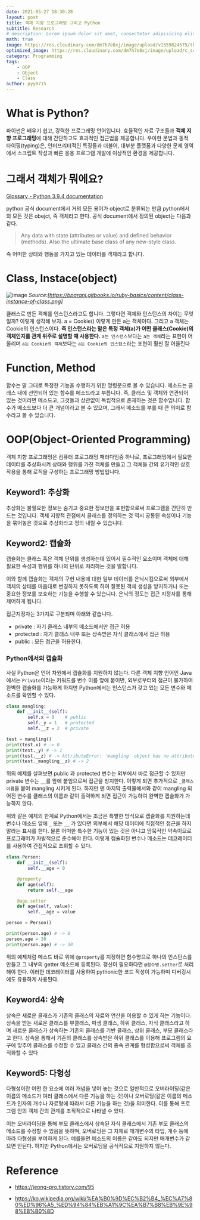 ```yaml
---
date: 2021-05-27 18:30:28
layout: post
title: 객체 지향 프로그래밍 그리고 Python
subtitle: Research
# description: Lorem ipsum dolor sit amet, consectetur adipisicing elit, sed do eiusmod tempor incididunt ut labore et dolore magna aliqua.
math: true
image: https://res.cloudinary.com/dm7h7e8xj/image/upload/v1559824575/theme14_gi2ypv.jpg
optimized_image: https://res.cloudinary.com/dm7h7e8xj/image/upload/c_scale,w_380/v1559824575/theme14_gi2ypv.jpg
category: Programming
tags:
    - OOP
    - Object
    - Class
author: pyy0715
---
```


# What is Python?

파이썬은 배우기 쉽고, 강력한 프로그래밍 언어입니다. 효율적인 자료 구조들과 **객체 지향 프로그래밍**에 대해 간단하고도 효과적인 접근법을 제공합니다. 우아한 문법과 동적 타이핑(typing)은, 인터프리터적인 특징들과 더불어, 대부분 플랫폼과 다양한 문제 영역에서 스크립트 작성과 빠른 응용 프로그램 개발에 이상적인 환경을 제공합니다.

# 그래서 객체가 뭐에요?

[Glossary - Python 3.9.4 documentation](https://docs.python.org/3/glossary.html)

python 공식 document에서 거의 모든 용어가 object로 분류되는 만큼 python에서의 모든 것은 obejct, 즉 객체라고 한다. 공식 document에서 정의된 object는 다음과 같다.

> Any data with state (attributes or value) and defined behavior (methods). Also the ultimate base class of any new-style class.

즉 어떠한 상태와 행동을 가지고 있는 데이터를 객체라고 합니다. 

# Class, Instace(object)
![image](https://bparanj.gitbooks.io/ruby-basics/content/object-instance-of-class.png) *Source:[https://bparanj.gitbooks.io/ruby-basics/content/class-instance-of-class.png]*

클래스로 만든 객체를 인스턴스라고도 합니다. 그렇다면 객체와 인스턴스의 차이는 무엇일까? 이렇게 생각해 보자. a = Cookie() 이렇게 만든 a는 객체이다. 그리고 a 객체는 Cookie의 인스턴스이다. **즉 인스턴스라는 말은 특정 객체(a)가 어떤 클래스(Cookie)의 객체인지를 관계 위주로 설명할 때 사용한다.** `a는 인스턴스`보다는 `a는 객체`라는 표현이 어울리며 `a는 Cookie의 객체`보다는 `a는 Cookie의 인스턴스`라는 표현이 훨씬 잘 어울린다

# Function, Method

함수는 말 그대로 특정한 기능을 수행하기 위한 명령문으로 볼 수 있습니다. 메소드는 클래스 내에 선언되어 있는 함수를 메소드라고 부릅니다. 즉, 클래스 및 객체와 연관되어 있는 것이라면 메소드고, 그것들과 상관없이 독립적으로 존재하는 것은 함수입니다. 함수가 메소드보다 더 큰 개념이라고 볼 수 있으며, 그래서 메소드를 부를 때 큰 의미로 함수라고 볼 수 있습니다.

# OOP(Object-Oriented Programming)

객체 지향 프로그래밍은 컴퓨터 프로그래밍 패러다임중 하나로, 프로그래밍에서 필요한 데이터를 추상화시켜 상태와 행위를 가진 객체를 만들고 그 객체들 간의 유기적인 상호작용을 통해 로직을 구성하는 프로그래밍 방법입니다.

## Keyword1: 추상화

추상화는 불필요한 정보는 숨기고 중요한 정보만을 표현함으로써 프로그램을 간단히 만드는 것입니다. 객체 지향적 관점에서 클래스를 정의하는 것 역시 공통된 속성이나 기능을 묶어놓은 것으로 추상화라고 정의 내릴 수 있습니다.


## Keyword2: 캡슐화

캡슐화는 클래스 혹은 객체 단위를 생성하는데 있어서 필수적인 요소이며 객체에 대해 필요한 속성과 행위를 하나의 단위로 처리하는 것을 말합니다.

이와 함께 캡슐화는 객체의 구현 내용에 대한 일부 데이터를 은닉시킴으로써 외부에서 객체의 상태를 마음대로 변경하지 못하도록 하여 잘못된 객체 생성을 방지하거나 또는 중요한 정보를 보호하는 기능을 수행할 수 있습니다. 은닉의 정도는 접근 지정자를 통해 제어하게 됩니다.

접근지정자는 3가지로 구분되며 아래와 같습니다.

- private : 자기 클래스 내부의 메소드에서만 접근 허용
- protected : 자기 클래스 내부 또는 상속받은 자식 클래스에서 접근 허용
- public : 모든 접근을 허용한다.

### Python에서의 캡슐화
사실 Python은 언어 차원에서 캡슐화를 지원하지 않는다. 다른 객체 지향 언어인 Java에서는 `Private`이라는 키워드를 변수 이름 앞에 붙이면, 외부로부터의 접근이 불가하여 완벽한 캡슐화를 가능하게 하지만 Python에서는 인스턴스가 갖고 있는 모든 변수와 메소드를 확인할 수 있다.

```python
class mangling:
    def __init__(self):
        self.x = 0    # public
        self._y = 1   # protected
        self.__z = 2  # private

test = mangling()
print(test.x) # -> 0
print(test._y) # -> 1
print(test.__z) # -> AttributeError: 'mangling' object has no attribute '__z'
print(test._mangling__z) # -> 2
```
위의 예제를 살펴보면 public 과 protected 변수는 외부에서 바로 접근할 수 있지만 private 변수는 `__`를 앞에 붙임으로써 접근을 방지한다. 이렇게 되면 추가적으로 `_클래스 이름`을 붙여 mangling 시키게 된다. 하지만 맨 마지막 출력물에서와 같이 mangling 되어진 변수를 클래스의 이름과 같이 출력하게 되면 접근이 가능하여 완벽한 캡슐화가 가능하지 않다.

위와 같은 예제의 한계로 Python에서는 조금은 특별한 방식으로 캡슐화를 지원하는데 변수나 메소드 앞에 `_` 또는 `__` 가 있다면 외부에서 해당 데이터에 직접적인 접근을 하지 말라는 표시를 한다. 물론 어떠한 특수한 기능이 있는 것은 아니고 암묵적인 약속이므로 프로그래머가 자발적으로 준수해야 한다. 이렇게 캡슐화된 변수나 메소드는 데코레이터를 사용하여 간접적으로 조회할 수 있다. 

```python
class Person:
    def __init__(self):
        self.__age = 0

    @property
    def age(self):
        return self.__age

    @age.setter
    def age(self, value):
        self.__age = value

person = Person()

print(person.age) # -> 0
person.age = 30
print(person.age) # -> 30
```
위의 예제처럼 메소드 바로 위에 `@property`를 지정하면 함수명으로 하나의 인스턴스를 만들고 그 내부의 getter 메소드에 등록된다. 갱신이 필요하다면 `@함수명.setter`로 처리해야 한다. 이러한 데코레이터를 사용하여 pythonic한 코드 작성이 가능하며 디버깅시에도 유용하게 사용된다.

## Keyword4: 상속

상속은 새로운 클래스가 기존의 클래스의 자료와 연산을 이용할 수 있게 하는 기능이다. 상속을 받는 새로운 클래스를 부클래스, 파생 클래스, 하위 클래스, 자식 클래스라고 하며 새로운 클래스가 상속하는 기존의 클래스를 기반 클래스, 상위 클래스, 부모 클래스라고 한다. 상속을 통해서 기존의 클래스를 상속받은 하위 클래스를 이용해 프로그램의 요구에 맞추어 클래스를 수정할 수 있고 클래스 간의 종속 관계를 형성함으로써 객체를 조직화할 수 있다

## Keyword5: 다형성

다형성이란 어떤 한 요소에 여러 개념을 넣어 놓는 것으로 일반적으로 오버라이딩(같은 이름의 메소드가 여러 클래스에서 다른 기능을 하는 것)이나 오버로딩(같은 이름의 메소드가 인자의 개수나 자료형에 따라서 다른 기능을 하는 것)을 의미한다. 이를 통해 프로그램 안의 객체 간의 관계를 조직적으로 나타낼 수 있다.

이는 오버라이딩을 통해 부모 클래스에서 상속된 자식 클래스에서 기존 부모 클래스의 메소드를 수정할 수 있음을 뜻하며, 오버로딩은 그 자체로 매개변수의 타입, 개수 등에 따라 다형성을 부여하게 된다. 예를들면 메소드의 이름은 같아도 되지만 매개변수가 같으면 안된다. 하지만 Python에서는 오버로딩을 공식적으로 지원하지 않는다.


# Reference
- https://jeong-pro.tistory.com/95

- https://ko.wikipedia.org/wiki/%EA%B0%9D%EC%B2%B4_%EC%A7%80%ED%96%A5_%ED%94%84%EB%A1%9C%EA%B7%B8%EB%9E%98%EB%B0%8D